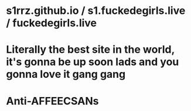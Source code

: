 # s1rrz.github.io / s1.fuckedegirls.live / fuckedegirls.live
# Literally the best site in the world, it's gonna be up soon lads and you gonna love it gang gang
# Anti-AFFEECSANs 
